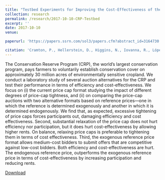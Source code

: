 ```yaml
---
title: "Testbed Experiments for Improving the Cost-Effectiveness of the Conservation Reserve Program"
collection: research
permalink: /research/2017-10-10-CRP-Testbed
excerpt: ''
date: 2017-10-10
venue:

paperurl: 'https://papers.ssrn.com/sol3/papers.cfm?abstract_id=3164730'

citation: 'Cramton, P., Hellerstein, D., Higgins, N., Iovanna, R., López-Vargas, K. (2017). &quot;Testbed Experiments for Improving the Cost-Effectiveness of the Conservation Reserve Program.&quot; <i>Working Paper</i>.'
---
```

The Conservation Reserve Program (CRP), the world’s largest conservation program, pays farmers to voluntarily establish conservation cover on approximately 30 million acres of environmentally sensitive cropland. We conduct a laboratory study of several auction alternatives for the CRP and test their performance in terms of efficiency and cost-effectiveness. We focus on (i) the current price cap format studying the impact of different degrees of price-cap tightness, and (ii) on comparing the price-cap auctions with two alternative formats based on reference prices—one in which the reference is determined exogenously and another in which it is determined endogenously. We find that, as expected, excessive tightening of price caps forces participants out, damaging efficiency and cost effectiveness. Second, substantial relaxation of the price cap does not hurt efficiency nor participation, but it does hurt cost-effectiveness by allowing higher rents. On balance, relaxing price caps is preferable to tightening them in terms of cost effectiveness. Third, the exogenous reference price format allows medium-cost bidders to submit offers that are competitive against low-cost bidders. Both efficiency and cost-effectiveness are hurt. The endogenous reference price, outperforms the exogenous reference price in terms of cost-effectiveness by increasing participation and reducing rents.

[Download](https://papers.ssrn.com/sol3/papers.cfm?abstract_id=3164730)

<!-- Recommended citation: Your Name, You. (2010). "Paper Title Number 2." <i>Journal 1</i>. 1(2). -->
